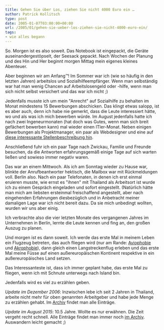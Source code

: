 ```yaml
---
title: Gehen Sie über Los, ziehen Sie nicht 4000 Euro ein …
author: Patrick Kollitsch
type: post
date: 2005-01-07T03:00:00+00:00
url: /2005/01/gehen-sie-ueber-los-ziehen-sie-nicht-4000-euro-ein/
tags:
- wie alles begann
---
```


So. Morgen ist es also soweit. Das Notebook ist eingepackt, die Geräte auseinandergestöpselt, der Seesack gepackt. Nach Wochen der Planung und des Hin und Her beginnt morgen Mittag mein eigenes kleines Abenteuer.

Aber beginnen wir am Anfang&trade;! Im Sommer war ich (wie so häufig in den letzten Jahren) arbeitslos und Sozialhilfeempfänger. Wenn man selbständig war hat man wenig Chancen auf Arbeitslosengeld oder -hilfe, wenn man sich nicht selbst versichert und das war ich nicht ;) 

Jedenfalls musste ich um mein "Anrecht" auf Sozialhilfe zu behalten im Monat mindestens 15 Bewerbungen abschicken. Das klingt etwas salopp, ist es aber auch, denn ich habe nie gemerkt, dass die Leute interessiert hätte, wo und als was ich mich bewerben würde. Im August jedenfalls hatte ich nach zwei Ingeneurmonaten (hat doch was Gutes, wenn man sich breit gefächert bewerben kann) mal wieder einen ITler-Monat. Neben einigen Bewerbungen als Projektmanager, ein paar als Webdesigner und eine auf [diese interessante Stellenbeschreibung hin][1].

Anschlie&szlig;end fuhr ich ein paar Tage nach Zwickau, Familie und Freunde besuchen, da die Antworten erfahrungsgemä&szlig; einige Tage auf sich warten lie&szlig;en und sowieso immer negativ waren.

Das war an einem Mittwoch. Als ich am Sonntag wieder zu Hause war, blinkte der Anrufbeantworter hektisch, die Mailbox war mit Rückmeldungen voll. Berlin also. Nach ein paar Telefonaten, in denen ich erst einmal eruieren musste, wie ernst es "ihnen" mit Thailand als Arbeitsort ist wurde ich zu einem Gespräch eingeladen und sofort eingestellt. (Natürlich hätte man mich am liebsten ersteinmal freischaffend angestellt, aber nach eingehenden Erfahrungen diesbezüglich und in Anbetracht meiner damaligen Lage war ich nicht bereit dazu. Da sie mich unbedingt wollten, wurden wir uns aber einig.

Ich verbrachte also die vier letzten Monate des vergangenen Jahres im Unternehmen in Berlin, lernte die Leute kennen und fing an, den gro&szlig;en Auszug zu planen.

Und morgen ist es dann soweit. Ich werde das erste Mal in meinem Leben ein Flugzeug betreten, das auch fliegen wird (nur am Rande: [Aviophobie][2] und [Akrophobie][3]), dann gleich einen Langstreckenflug erleben und das erste Mal meine Füsse auf einen au&szlig;ereuropäischen Kontinent respektive in ein au&szlig;ereuropäisches Land setzen.

Das Interessanteste ist, dass ich immer geplant habe, das erste Mal zu fliegen, wenn ich mit Schnute unterwegs nach Island bin.

Jedenfalls wird es viel zu erzählen geben.

_Update im Dezember 2006_: Inzwischen lebe ich seit 2 Jahren in Thailand, arbeite nicht mehr für oben genannten Arbeitgeber und habe jede Menge zu erzählen gehabt. Im [Archiv][4] findet man alle Einträge.

_Update im August 2015_: 10.5 Jahre. Wollte es nur erw&auml;hnen. Die Zeit vergeht recht schnell. Alle Eintr&auml;ge findet man immer noch [im Archiv][4]. Auswandern leicht gemacht ;)

 [1]: http://www.akademie.de/info-bereich/unit-202/index.html
 [2]: http://de.wikipedia.org/wiki/Aviophobie
 [3]: http://de.wikipedia.org/wiki/Akrophobie
 [4]: /archiv/
